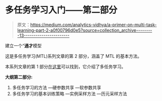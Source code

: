 # 多任务学习入门——第二部分

> 原文：<https://medium.com/analytics-vidhya/a-primer-on-multi-task-learning-part-2-a0f00796d0e5?source=collection_archive---------13----------------------->

建立一个“**通才**模型

这是多任务学习(MTL)系列文章的第 2 部分，涵盖了 MTL 的基本方法。

本系列文章的第 1 部分[在这里](/@nvarshney97/a-primer-on-multi-task-learning-in-nlp-part-1-7154b4227c0e)可以找到，它介绍了多任务学习。

**大纲第二部分:**

1.  多任务学习的方法
    —硬参数共享
    —软参数共享
2.  多任务学习的基本训练策略
    —实例采样方法
    —历元采样方法